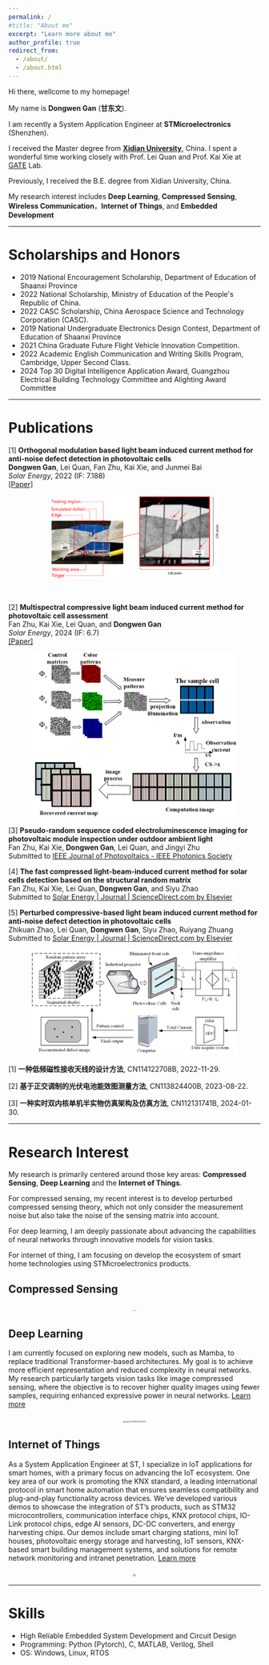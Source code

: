 ```yaml
---
permalink: /
#title: "About me"
excerpt: "Learn more about me"
author_profile: true
redirect_from: 
  - /about/
  - /about.html
---
```




Hi there, wellcome to my homepage!

My name is **Dongwen Gan** (**甘东文**).

I am recently a System Application Engineer at **STMicroelectronics** (Shenzhen).

I received the Master degree from [**Xidian University**](https://en.wikipedia.org/wiki/Xidian_University), China. I spent a wonderful time working closely with Prof. Lei Quan and Prof. Kai Xie at [GATE](https://faculty.xidian.edu.cn/XK3/zh_CN/index.htm) Lab.

Previously, I received the B.E. degree from Xidian University, China. 

My research interest includes **Deep Learning**, **Compressed Sensing**, **Wireless Communication**，**Internet of Things**, and **Embedded Development**



---



# Scholarships and Honors

* 2019 National Encouragement Scholarship, Department of Education of Shaanxi Province
* 2022 National Scholarship, Ministry of Education of the People's Republic of China.
* 2022 CASC Scholarship, China Aerospace Science and Technology Corporation (CASC).
* 2019 National Undergraduate Electronics Design Contest, Department of Education of Shaanxi Province
* 2021 China Graduate Future Flight Vehicle Innovation Competition.
* 2022 Academic English Communication and Writing Skills Program, Cambridge, Upper Second Class.
* 2024 Top 30 Digital Intelligence Application Award, Guangzhou Electrical Building Technology Committee and Alighting Award Committee



---



# Publications

[1] **Orthogonal modulation based light beam induced current method for anti-noise defect detection in photovoltaic cells**\
**Dongwen Gan**, Lei Quan, Fan Zhu, Kai Xie, and Junmei Bai\
_Solar Energy_, 2022 (IF: 7.188)\
[[Paper]](../files/1-s2.0-S0038092X22006089-main.pdf)

<p align="center">
    <img src="../images/OMLBIC.png" style="zoom: 33%;" />
</p>

​    

[2] **Multispectral compressive light beam induced current method for photovoltaic cell assessment**\
Fan Zhu, Kai Xie, Lei Quan, and **Dongwen Gan**\
_Solar Energy_, 2024 (IF: 6.7)\
[[Paper]](../files/1-s2.0-S0038092X24003165-main.pdf)

<p align="center">
    <img src="../images/MCLBIC.png" style="zoom: 40%;" />
</p>



[3] **Pseudo-random sequence coded electroluminescence imaging for photovoltaic module inspection under outdoor ambient light**\
Fan Zhu, Kai Xie, **Dongwen Gan**, Lei Quan, and Jingyi Zhu\
Submitted to [IEEE Journal of Photovoltaics - IEEE Photonics Society](https://ieeephotonics.org/publications/journal-of-photovoltaics/)



[4] **The fast compressed light-beam-induced current method for solar cells detection based on the structural random matrix**\
Fan Zhu, Kai Xie, Lei Quan, **Dongwen Gan**, and Siyu Zhao\
Submitted to [Solar Energy | Journal | ScienceDirect.com by Elsevier](https://www.sciencedirect.com/journal/solar-energy)



[5] **Perturbed compressive-based light beam induced current method for anti-noise defect detection in photovoltaic cells**\
Zhikuan Zhao, Lei Quan, **Dongwen Gan**, Siyu Zhao, Ruiyang Zhuang\
Submitted to [Solar Energy | Journal | ScienceDirect.com by Elsevier](https://www.sciencedirect.com/journal/solar-energy)

<p align="center">
    <img src="../images/PCSLBIC.png" style="zoom:40%;" />
</p>



[1] **一种低频磁性接收天线的设计方法**, CN114122708B, 2022-11-29.

[2] **基于正交调制的光伏电池能效图测量方法**, CN113824400B, 2023-08-22.

[3] **一种实时双内核单机半实物仿真架构及仿真方法**, CN112131741B, 2024-01-30.



---



# Research Interest

My research is primarily centered around those key areas: **Compressed Sensing**, **Deep Learning** and the **Internet of Things**.

For compressed sensing, my recent interest is to develop perturbed compressed sensing theory, which not only consider the measurement noise but also take the noise of the sensing matrix into account.

For deep learning, I am deeply passionate about advancing the capabilities of neural networks through innovative models for vision tasks.

For internet of thing, I am focusing on develop the ecosystem of smart home technologies using STMicroelectronics products.

## Compressed Sensing

<p align="center">
	<img src="https://dwgan.top/PicGo/img/202408241751483.png" alt="Figures" style="zoom:12%;" />
</p>



## Deep Learning

I am currently focused on exploring new models, such as Mamba, to replace traditional Transformer-based architectures. My goal is to achieve more efficient representation and reduced complexity in neural networks. My research particularly targets vision tasks like image compressed sensing, where the objective is to recover higher quality images using fewer samples, requiring enhanced expressive power in neural networks. [Learn more](https://dwgan.top/blog/)

<p align="center">
    <img src="https://dwgan.top/PicGo/img/202408171956304.png" alt="image-20240814213414447" style="zoom: 23%;" />
</p>








## Internet of Things

As a System Application Engineer at ST, I specialize in IoT applications for smart homes, with a primary focus on advancing the IoT ecosystem. One key area of our work is promoting the KNX standard, a leading international protocol in smart home automation that ensures seamless compatibility and plug-and-play functionality across devices. We’ve developed various demos to showcase the integration of ST’s products, such as STM32 microcontrollers, communication interface chips, KNX protocol chips, IO-Link protocol chips, edge AI sensors, DC-DC converters, and energy harvesting chips. Our demos include smart charging stations, mini IoT houses, photovoltaic energy storage and harvesting, IoT sensors, KNX-based smart building management systems, and solutions for remote network monitoring and intranet penetration. [Learn more](https://dwgan.top/blog/)

<p align="center">
  <img src="https://dwgan.top/PicGo/img/202408142105445.jpeg" style="zoom: 33%;" />
</p>




---



Skills
======

* High Reliable Embedded System Development and Circuit Design
* Programming: Python (Pytorch), C, MATLAB, Verilog, Shell
* OS: Windows, Linux, RTOS

